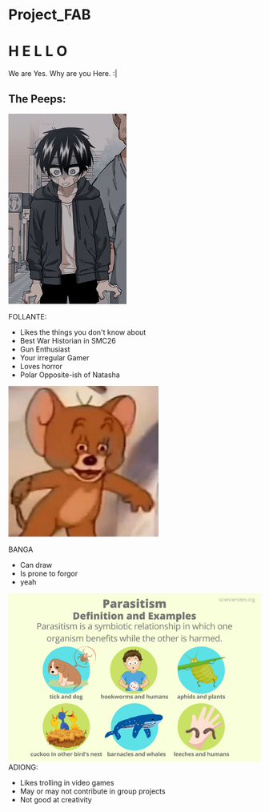 # Project_FAB
<h1>H     E     L     L     O</h1>

We are Yes.
Why are you Here.
:|

<h2>The Peeps:</h2>


<a><img src="Follante.png" alt="Karl"></a>
<p>FOLLANTE: <br></p>
<ul>
<li> Likes the things you don't know about</li>
<li> Best War Historian in SMC26</li>
<li> Gun Enthusiast</li>
<li> Your irregular Gamer</li>
<li> Loves horror</li>
<li> Polar Opposite-ish of Natasha</li>
</ul>

<a><img src="Banga.png" alt="Chloe"></a>
<p>BANGA<br>
<ul>
<li>Can draw</li>
<li>Is prone to forgor</li>
<li>yeah</li>
</ul>

<a><img src="Adiong.png" alt="Lee"></a>
ADIONG:
- Likes trolling in video games
- May or may not contribute in group projects
- Not good at creativity
